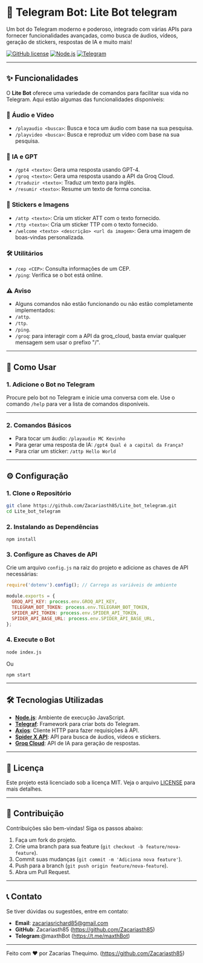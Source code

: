# 🤖 Telegram Bot: Lite Bot telegram

Um bot do Telegram moderno e poderoso, integrado com várias APIs para fornecer funcionalidades avançadas, como busca de áudios, vídeos, geração de stickers, respostas de IA e muito mais!

[![GitHub license](https://img.shields.io/badge/license-MIT-blue.svg)](LICENSE)
[![Node.js](https://img.shields.io/badge/Node.js-18.x-green.svg)](https://nodejs.org/)
[![Telegram](https://img.shields.io/badge/Telegram-Bot-blue.svg)](https://core.telegram.org/bots)

---

## ✨ Funcionalidades

O **Lite Bot** oferece uma variedade de comandos para facilitar sua vida no Telegram. Aqui estão algumas das funcionalidades disponíveis:

### 🎵 **Áudio e Vídeo**
- `/playaudio <busca>`: Busca e toca um áudio com base na sua pesquisa.
- `/playvideo <busca>`: Busca e reproduz um vídeo com base na sua pesquisa.

### 🤖 **IA e GPT**
- `/gpt4 <texto>`: Gera uma resposta usando GPT-4.
- `/groq <texto>`: Gera uma resposta usando a API da Groq Cloud.
- `/traduzir <texto>`: Traduz um texto para inglês.
- `/resumir <texto>`: Resume um texto de forma concisa.

### 🎨 **Stickers e Imagens**
- `/attp <texto>`: Cria um sticker ATT com o texto fornecido.
- `/ttp <texto>`: Cria um sticker TTP com o texto fornecido.
- `/welcome <texto> <descrição> <url da imagem>`: Gera uma imagem de boas-vindas personalizada.

### 🛠 **Utilitários**
- `/cep <CEP>`: Consulta informações de um CEP.
- `/ping`: Verifica se o bot está online.

### ⚠️ **Aviso**
- Alguns comandos não estão funcionando ou não estão completamente implementados:
- `/attp`.
- `/ttp`.
- `/ping`.
- `/groq`: para interagir com a API da groq_cloud, basta enviar qualquer mensagem sem usar o prefixo "/".

---

## 🚀 Como Usar

### 1. **Adicione o Bot no Telegram**
Procure pelo bot no Telegram e inicie uma conversa com ele. Use o comando `/help` para ver a lista de comandos disponíveis.

---

### 2. **Comandos Básicos**
- Para tocar um áudio: `/playaudio MC Kevinho`
- Para gerar uma resposta de IA: `/gpt4 Qual é a capital da França?`
- Para criar um sticker: `/attp Hello World`

---

## ⚙️ Configuração

### 1. **Clone o Repositório**
```bash
git clone https://github.com/Zacariasth85/Lite_bot_telegram.git
cd Lite_bot_telegram
```

### 2. **Instalando as Dependências**
```
npm install
```

### 3. **Configure as Chaves de API**
Crie um arquivo `config.js` na raiz do projeto e adicione as chaves de API necessárias:

```javascript
require('dotenv').config(); // Carrega as variáveis de ambiente

module.exports = {
  GROQ_API_KEY: process.env.GROQ_API_KEY,
  TELEGRAM_BOT_TOKEN: process.env.TELEGRAM_BOT_TOKEN,
  SPIDER_API_TOKEN: process.env.SPIDER_API_TOKEN,
  SPIDER_API_BASE_URL: process.env.SPIDER_API_BASE_URL,
};
```

### 4. **Execute o Bot**
```bash
node index.js
```
Ou

```bash
npm start
```
---

## 🛠 Tecnologias Utilizadas

- **[Node.js](https://nodejs.org/)**: Ambiente de execução JavaScript.
- **[Telegraf](https://telegraf.js.org/)**: Framework para criar bots do Telegram.
- **[Axios](https://axios-http.com/)**: Cliente HTTP para fazer requisições à API.
- **[Spider X API](https://api.spiderx.com.br/)**: API para busca de áudios, vídeos e stickers.
- **[Groq Cloud](https://groq.com/)**: API de IA para geração de respostas.

---

## 📄 Licença

Este projeto está licenciado sob a licença MIT. Veja o arquivo [LICENSE](LICENSE) para mais detalhes.

---

## 🤝 Contribuição

Contribuições são bem-vindas! Siga os passos abaixo:

1. Faça um fork do projeto.
2. Crie uma branch para sua feature (`git checkout -b feature/nova-feature`).
3. Commit suas mudanças (`git commit -m 'Adiciona nova feature'`).
4. Push para a branch (`git push origin feature/nova-feature`).
5. Abra um Pull Request.

---

## 📞 Contato

Se tiver dúvidas ou sugestões, entre em contato:

- **Email**: zacariasrichard85@gmail.com
- **GitHub**: Zacariasth85
(https://github.com/Zacariasth85)
- **Telegram**:@maxthBot
(https://t.me/maxthBot)

---

Feito com ❤️ por Zacarias Thequimo.
(https://github.com/Zacariasth85)
